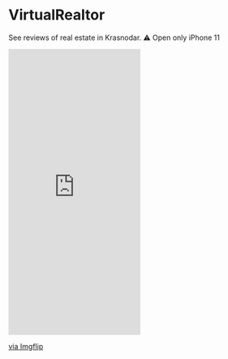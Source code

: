 # VirtualRealtor
See reviews of real estate in Krasnodar. ⚠️ Open only iPhone 11
<div style="width:260px;max-width:100%;"><div style="height:0;padding-bottom:216.15%;position:relative;"><iframe width="260" height="562" style="position:absolute;top:0;left:0;width:100%;height:100%;" frameBorder="0" src="https://imgflip.com/embed/71eofk"></iframe></div><p><a href="https://imgflip.com/gif/71eofk">via Imgflip</a></p></div>
